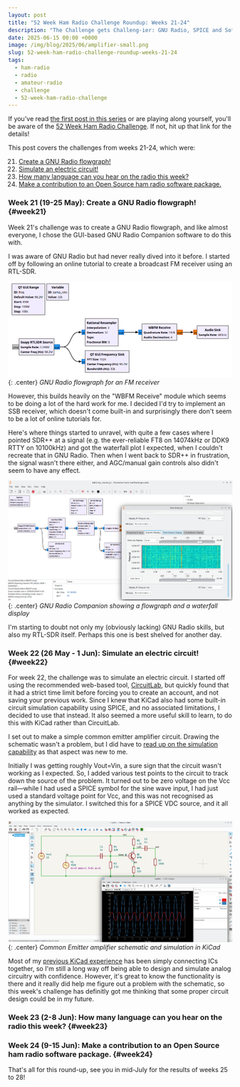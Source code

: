 ```yaml
---
layout: post
title: "52 Week Ham Radio Challenge Roundup: Weeks 21-24"
description: "The Challenge gets Challeng-ier: GNU Radio, SPICE and Software"
date: 2025-06-15 00:00 +0000
image: /img/blog/2025/06/amplifier-small.png
slug: 52-week-ham-radio-challenge-roundup-weeks-21-24
tags:
  - ham-radio
  - radio
  - amateur-radio
  - challenge
  - 52-week-ham-radio-challenge
---
```


If you've read [the first post in this series](/blog/52-week-ham-radio-challenge-roundup-weeks-1-4/) or are playing along yourself, you'll be aware of the [52 Week Ham Radio Challenge](https://hamchallenge.org/). If not, hit up that link for the details!

This post covers the challenges from weeks 21-24, which were:

<ol start="21">
  <li><a href="#week21">Create a GNU Radio flowgraph!</a></li>
  <li><a href="#week22">Simulate an electric circuit!</a></li>
  <li><a href="#week23">How many language can you hear on the radio this week?</a></li>
  <li><a href="#week24">Make a contribution to an Open Source ham radio software package.</a></li>
</ol>

### Week 21 (19-25 May): Create a GNU Radio flowgraph! {#week21}

Week 21's challenge was to create a GNU Radio flowgraph, and like almost everyone, I chose the GUI-based GNU Radio Companion software to do this with.

I was aware of GNU Radio but had never really dived into it before. I started off by following an online tutorial to create a broadcast FM receiver using an RTL-SDR.

![A GNU Radio Companion flowgraph](/img/blog/2025/06/gnuradio2.png){: .center}
*GNU Radio flowgraph for an FM receiver*

However, this builds heavily on the "WBFM Receive" module which seems to be doing a lot of the hard work for me. I decided I'd try to implement an SSB receiver, which doesn't come built-in and surprisingly there don't seem to be a lot of online tutorials for.

Here's where things started to unravel, with quite a few cases where I pointed SDR++ at a signal (e.g. the ever-reliable FT8 on 14074kHz or DDK9 RTTY on 10100kHz) and got the waterfall plot I expected, when I couldn't recreate that in GNU Radio. Then when I went back to SDR++ in frustration, the signal wasn't there either, and AGC/manual gain controls also didn't seem to have any effect.

![A screenshot of GNU Radio Companion, showing a flowgraph and a waterfall display](/img/blog/2025/06/gnuradio.png){: .center}
*GNU Radio Companion showing a flowgraph and a waterfall display*

I'm starting to doubt not only my (obviously lacking) GNU Radio skills, but also my RTL-SDR itself. Perhaps this one is best shelved for another day.

### Week 22 (26 May - 1 Jun): Simulate an electric circuit! {#week22}

For week 22, the challenge was to simulate an electric circuit. I started off using the recommended web-based tool, [CircuitLab](https://www.circuitlab.com/), but quickly found that it had a strict time limit before forcing you to create an account, and not saving your previous work. Since I knew that KiCad also had some built-in circuit simulation capability using SPICE, and no associated limitations, I decided to use that instead.  It also seemed a more useful skill to learn, to do this with KiCad rather than CircuitLab.

I set out to make a simple common emitter amplifier circuit. Drawing the schematic wasn't a problem, but I did have to [read up on the simulation capability](https://www.kicad.org/discover/spice/) as that aspect was new to me.

Initially I was getting roughly Vout=Vin, a sure sign that the circuit wasn't working as I expected. So, I added various test points to the circuit to track down the source of the problem. It turned out to be zero voltage on the Vcc rail&mdash;while I had used a SPICE symbol for the sine wave input, I had just used a standard voltage point for Vcc, and this was not recognised as anything by the simulator. I switched this for a SPICE VDC source, and it all worked as expected.

![A common emitter amp circuit in KiCad, along with a simulation window showing a sine wave input and output with gain around -5.](/img/blog/2025/06/amplifier.png){: .center}
*Common Emitter amplifier schematic and simulation in KiCad*

Most of my [previous KiCad experience](https://ianrenton.com/projects/big-mouth-phatt-bass/) has been simply connecting ICs together, so I'm still a long way off being able to design and simulate analog circuitry with confidence. However, it's great to know the functionality is there and it really did help me figure out a problem with the schematic, so this week's challenge has definitly got me thinking that some proper circuit design could be in my future.

### Week 23 (2-8 Jun): How many language can you hear on the radio this week? {#week23}

### Week 24 (9-15 Jun): Make a contribution to an Open Source ham radio software package. {#week24}

That's all for this round-up, see you in mid-July for the results of weeks 25 to 28!